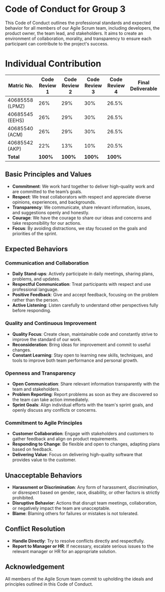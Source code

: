 # Code of Conduct for Group 3

This Code of Conduct outlines the professional standards and expected behavior for all members of our Agile Scrum team,
including developers, the product owner, the team lead, and stakeholders. It aims to create an environment of
collaboration, morality, and transparency to ensure each participant can contribute to the project's success.

# Individual Contribution

| Matric No.      | Code Review 1 | Code Review 2 | Code Review 3 | Code Review 4 | Final Deliverable |
|-----------------|---------------|---------------|---------------|---------------|-------------------|
| 40685558 (LPMZ) | 26%           | 29%           |  30%          |  26.5%        |                   |
| 40685545 (EEHS) | 26%           | 29%           |  30%          |  26.5%        |                   |
| 40685540 (ACM)  | 26%           | 29%           |  30%          |  26.5%        |                   |
| 40685542 (AKP)  | 22%           | 13%           |  10%          |  20.5%        |                   |
| **Total**       | **100%**      | **100%**      |  **100%**     |  **100%**     |                   |

## Basic Principles and Values

- **Commitment**: We work hard together to deliver high-quality work and are committed to the team’s goals.
- **Respect**: We treat collaborators with respect and appreciate diverse opinions, experiences, and backgrounds.
- **Transparency**: We communicate, share relevant information, issues, and suggestions openly and honestly.
- **Courage**: We have the courage to share our ideas and concerns and take responsibility for our actions.
- **Focus**: By avoiding distractions, we stay focused on the goals and priorities of the sprint.

## Expected Behaviors

### Communication and Collaboration

- **Daily Stand-ups**: Actively participate in daily meetings, sharing plans, problems, and updates.
- **Respectful Communication**: Treat participants with respect and use professional language.
- **Positive Feedback**: Give and accept feedback, focusing on the problem rather than the person.
- **Active Listening**: Listen carefully to understand other perspectives fully before responding.

### Quality and Continuous Improvement

- **Quality Focus**: Create clean, maintainable code and constantly strive to improve the standard of our work.
- **Reconsideration**: Bring ideas for improvement and commit to useful changes.
- **Constant Learning**: Stay open to learning new skills, techniques, and tools to improve both team performance and
  personal growth.

### Openness and Transparency

- **Open Communication**: Share relevant information transparently with the team and stakeholders.
- **Problem Reporting**: Report problems as soon as they are discovered so the team can take action immediately.
- **Sprint Goals**: Align individual efforts with the team's sprint goals, and openly discuss any conflicts or concerns.

### Commitment to Agile Principles

- **Customer Collaboration**: Engage with stakeholders and customers to gather feedback and align on product
  requirements.
- **Responding to Change**: Be flexible and open to changes, adapting plans based on feedback.
- **Delivering Value**: Focus on delivering high-quality software that provides value to the customer.

## Unacceptable Behaviors

- **Harassment or Discrimination**: Any form of harassment, discrimination, or disrespect based on gender, race,
  disability, or other factors is strictly prohibited.
- **Disruptive Behavior**: Actions that disrupt team meetings, collaboration, or negatively impact the team are
  unacceptable.
- **Blame**: Blaming others for failures or mistakes is not tolerated.

## Conflict Resolution

- **Handle Directly**: Try to resolve conflicts directly and respectfully.
- **Report to Manager or HR**: If necessary, escalate serious issues to the relevant manager or HR for an appropriate
  solution.

## Acknowledgement

All members of the Agile Scrum team commit to upholding the ideals and principles outlined in this Code of Conduct.
